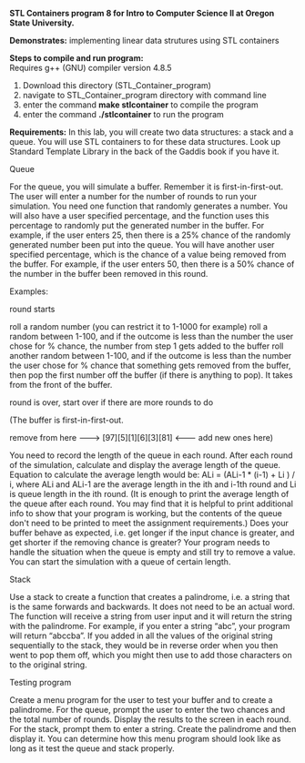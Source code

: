 **STL Containers program 8 for Intro to Computer Science II at Oregon State University.**

**Demonstrates:** implementing linear data strutures using STL containers

**Steps to compile and run program:**                                                   
Requires g++ (GNU) compiler version 4.8.5                                                            
1) Download this directory (STL_Container_program)                                      
2) navigate to STL_Container_program directory with command line                                
3) enter the command **make stlcontainer** to compile the program                                 
4) enter the command **./stlcontainer** to run the program                                       

**Requirements:** In this lab, you will create two data structures: a stack and a queue. You will use STL containers to for these data structures. Look up Standard Template Library in the back of the Gaddis book if you have it.

 

Queue

For the queue, you will simulate a buffer. Remember it is first-in-first-out. The user will enter a number for the number of rounds to run your simulation. You need one function that randomly generates a number. You will also have a user specified percentage, and the function uses this percentage to randomly put the generated number in the buffer.  For example, if the user enters 25, then there is a 25% chance of the randomly generated number been put into the queue. You will have another user specified percentage, which is the chance of a value being removed from the buffer. For example, if the user enters 50, then there is a 50% chance of the number in the buffer been removed in this round.

 

Examples:

round starts 

   roll a random number (you can restrict it to 1-1000 for example)
   roll a random between 1-100, and if the outcome is less than the number the user chose for % chance, the number from step 1 gets added to the buffer
    roll another random between 1-100, and if the outcome is less than the number the user chose for % chance that something gets removed from the buffer, then pop the first number off the buffer (if there is anything to pop). It takes from the front of the buffer.

round is over, start over if there are more rounds to do

 (The buffer is first-in-first-out. 

  remove from here ---> [97][5][1][6][3][81] <--- add new ones here)

You need to record the length of the queue in each round.  After each round of the simulation, calculate and display the average length of the queue. Equation to calculate the average length would be: ALi = (ALi-1 * (i-1) + Li ) / i, where ALi and ALi-1 are the average length in the ith and i-1th round and Li is queue length in the ith round.  (It is enough to print the average length of the queue after each round. You may find that it is helpful to print additional info to show that your program is working, but the contents of the queue don't need to be printed to meet the assignment requirements.) Does your buffer behave as expected, i.e. get longer if the input chance is greater, and get shorter if the removing chance is greater? Your program needs to handle the situation when the queue is empty and still try to remove a value.  You can start the simulation with a queue of certain length.

 

Stack

Use a stack to create a function that creates a palindrome, i.e. a string that is the same forwards and backwards. It does not need to be an actual word. The function will receive a string from user input and it will return the string with the palindrome.  For example, if you enter a string “abc”, your program will return “abccba”. If you added in all the values of the original string sequentially to the stack, they would be in reverse order when you then went to pop them off, which you might then use to add those characters on to the original string.

 

Testing program

Create a menu program for the user to test your buffer and to create a palindrome. For the queue, prompt the user to enter the two chances and the total number of rounds. Display the results to the screen in each round. For the stack, prompt them to enter a string. Create the palindrome and then display it.  You can determine how this menu program should look like as long as it test the queue and stack properly.
